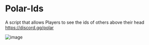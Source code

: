 # Polar-Ids
A script that allows Players to see the ids of others above their head
https://discord.gg/polar

![image](https://user-images.githubusercontent.com/102779658/227055180-8b463d4e-5a28-47b2-a39b-d64da4fa5f97.png)
